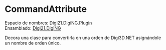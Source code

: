 # CommandAttribute

Espacio de nombres: [Digi21.DigiNG.Plugin](../../)  
Ensamblado: [Digi21.DigiNG](../../../digi21.diging/)

Decora una clase para convertirla en una orden de Digi3D.NET asignándole un nombre de orden único.



